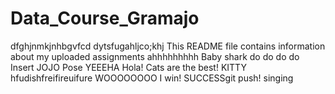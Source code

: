 # Data_Course_Gramajo

dfghjnmkjnhbgvfcd
dytsfugahljco;khj
This README file contains information about my uploaded assignments
ahhhhhhhhh
Baby shark do do do do
Insert JOJO Pose
YEEEHA
Hola!
Cats are the best!
KITTY
hfudishfreifireuifure
WOOOOOOOO
I win!
SUCCESSgit push!
singing
